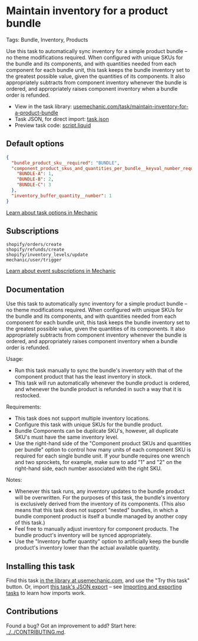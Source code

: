 # Maintain inventory for a product bundle

Tags: Bundle, Inventory, Products

Use this task to automatically sync inventory for a simple product bundle – no theme modifications required. When configured with unique SKUs for the bundle and its components, and with quantities needed from each component for each bundle unit, this task keeps the bundle inventory set to the greatest possible value, given the quantities of its components. It also appropriately subtracts from component inventory whenever the bundle is ordered, and appropriately raises component inventory when a bundle order is refunded.

* View in the task library: [usemechanic.com/task/maintain-inventory-for-a-product-bundle](https://usemechanic.com/task/maintain-inventory-for-a-product-bundle)
* Task JSON, for direct import: [task.json](../../tasks/maintain-inventory-for-a-product-bundle.json)
* Preview task code: [script.liquid](./script.liquid)

## Default options

```json
{
  "bundle_product_sku__required": "BUNDLE",
  "component_product_skus_and_quantities_per_bundle__keyval_number_required": {
    "BUNDLE-A": 1,
    "BUNDLE-B": 2,
    "BUNDLE-C": 3
  },
  "inventory_buffer_quantity__number": 1
}
```

[Learn about task options in Mechanic](https://docs.usemechanic.com/article/471-task-options)

## Subscriptions

```liquid
shopify/orders/create
shopify/refunds/create
shopify/inventory_levels/update
mechanic/user/trigger
```

[Learn about event subscriptions in Mechanic](https://docs.usemechanic.com/article/408-subscriptions)

## Documentation

Use this task to automatically sync inventory for a simple product bundle – no theme modifications required. When configured with unique SKUs for the bundle and its components, and with quantities needed from each component for each bundle unit, this task keeps the bundle inventory set to the greatest possible value, given the quantities of its components. It also appropriately subtracts from component inventory whenever the bundle is ordered, and appropriately raises component inventory when a bundle order is refunded.

Usage:

* Run this task manually to sync the bundle's inventory with that of the component product that has the least inventory in stock.
* This task will run automatically whenever the bundle product is ordered, and whenever the bundle product is refunded in such a way that it is restocked.

Requirements:

* This task does not support multiple inventory locations.
* Configure this task with unique SKUs for the bundle product.
* Bundle Components can be duplicate SKU's, however, all duplicate SKU's must have the same inventory level. 
* Use the right-hand side of the "Component product SKUs and quantities per bundle" option to control how many units of each component SKU is required for each single bundle unit. If your bundle requires one wrench and two sprockets, for example, make sure to add "1" and "2" on the right-hand side, each number associated with the right SKU.

Notes:

* Whenever this task runs, any inventory updates to the bundle product will be overwritten. For the purposes of this task, the bundle's inventory is exclusively derived from the inventory of its components. (This also means that this task does not support "nested" bundles, in which a bundle component product is itself a bundle managed by another copy of this task.)
* Feel free to manually adjust inventory for component products. The bundle product's inventory will be synced appropriately.
* Use the "Inventory buffer quantity" option to artificially keep the bundle product's inventory lower than the actual available quantity.

## Installing this task

Find this task [in the library at usemechanic.com](https://usemechanic.com/task/maintain-inventory-for-a-product-bundle), and use the "Try this task" button. Or, import [this task's JSON export](../../tasks/maintain-inventory-for-a-product-bundle.json) – see [Importing and exporting tasks](https://docs.usemechanic.com/article/505-importing-and-exporting-tasks) to learn how imports work.

## Contributions

Found a bug? Got an improvement to add? Start here: [../../CONTRIBUTING.md](../../CONTRIBUTING.md).
